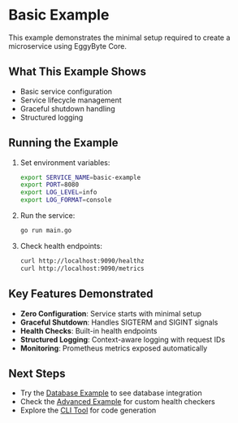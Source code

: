# Basic Example

This example demonstrates the minimal setup required to create a microservice using EggyByte Core.

## What This Example Shows

- Basic service configuration
- Service lifecycle management
- Graceful shutdown handling
- Structured logging

## Running the Example

1. Set environment variables:
   ```bash
   export SERVICE_NAME=basic-example
   export PORT=8080
   export LOG_LEVEL=info
   export LOG_FORMAT=console
   ```

2. Run the service:
   ```bash
   go run main.go
   ```

3. Check health endpoints:
   ```bash
   curl http://localhost:9090/healthz
   curl http://localhost:9090/metrics
   ```

## Key Features Demonstrated

- **Zero Configuration**: Service starts with minimal setup
- **Graceful Shutdown**: Handles SIGTERM and SIGINT signals
- **Health Checks**: Built-in health endpoints
- **Structured Logging**: Context-aware logging with request IDs
- **Monitoring**: Prometheus metrics exposed automatically

## Next Steps

- Try the [Database Example](../database/) to see database integration
- Check the [Advanced Example](../advanced/) for custom health checkers
- Explore the [CLI Tool](../../cmd/ebcctl/) for code generation
